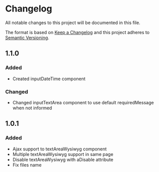 # Changelog
All notable changes to this project will be documented in this file.

The format is based on [Keep a Changelog](http://keepachangelog.com/en/1.0.0/)
and this project adheres to [Semantic Versioning](http://semver.org/spec/v2.0.0.html).

## 1.1.0
### Added
- Created inputDateTime component
### Changed
- Changed inputTextArea component to use default requiredMessage when not informed 

## 1.0.1
### Added 
- Ajax support to textAreaWysiwyg component
- Multiple textAreaWysiwyg support in same page
- Disable textAreaWysiwyg with aDisable attribute
- Fix files name